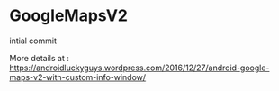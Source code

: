 # GoogleMapsV2
intial commit


More details at :
https://androidluckyguys.wordpress.com/2016/12/27/android-google-maps-v2-with-custom-info-window/
